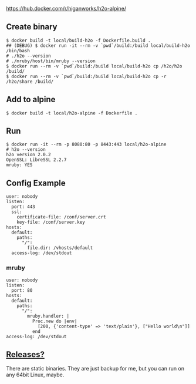 
https://hub.docker.com/r/higanworks/h2o-alpine/

## Create binary

```
$ docker build -t local/build-h2o -f Dockerfile.build .
## (DEBUG) $ docker run -it --rm -v `pwd`/build:/build local/build-h2o /bin/bash
# ./h2o --version
# ./mruby/host/bin/mruby --version
$ docker run --rm -v `pwd`/build:/build local/build-h2o cp /h2o/h2o /build/
$ docker run --rm -v `pwd`/build:/build local/build-h2o cp -r /h2o/share /build/
```

## Add to alpine

```
$ docker build -t local/h2o-alpine -f Dockerfile .
```

## Run

```
$ docker run -it --rm -p 8080:80 -p 8443:443 local/h2o-alpine
# h2o --version
h2o version 2.0.2
OpenSSL: LibreSSL 2.2.7
mruby: YES
```

## Config Example

```
user: nobody
listen:
  port: 443
  ssl:
    certificate-file: /conf/server.crt
    key-file: /conf/server.key
hosts:
  default:
    paths:
      "/":
        file.dir: /vhosts/default
  access-log: /dev/stdout
```

### mruby

```
user: nobody
listen:
  port: 80
hosts:
  default:
    paths:
      "/":
        mruby.handler: |
          Proc.new do |env|
            [200, {'content-type' => 'text/plain'}, ["Hello world\n"]]
          end
access-log: /dev/stdout
```



## [Releases?](https://github.com/higanworks/docker-h2o-alpine/releases)

There are static binaries. They are just backup for me, but you can run on any 64bit Linux, maybe.

